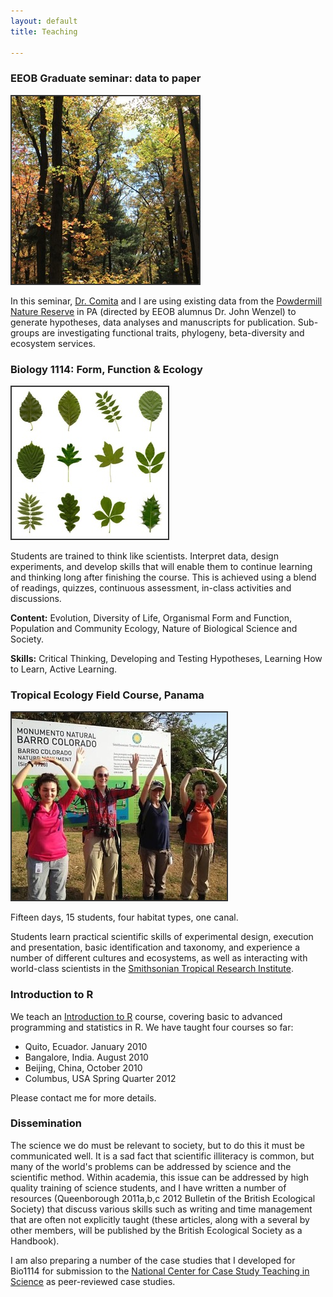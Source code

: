 ```yaml
---
layout: default
title: Teaching

---
```


### EEOB Graduate seminar: data to paper

<p align="left">
<img src="/assets/figs/pnr.JPG" style="border:2px solid #333333;">
</p>

In this seminar, [Dr. Comita](http://lizacomita.weebly.com/) and I are using existing data from the [Powdermill Nature Reserve](http://www.carnegiemnh.org/powdermill/index.html) in PA (directed by EEOB alumnus Dr. John Wenzel) to generate hypotheses, data analyses and manuscripts for publication. Sub-groups are investigating functional traits, phylogeny, beta-diversity and ecosystem services.

### Biology 1114: Form, Function & Ecology
<p align="left">
<img src="/assets/figs/leaves.jpg" style="border:2px solid #333333;">
</p>
Students are trained to think like scientists. Interpret data, design experiments, and develop skills that will enable them to continue learning and thinking long after finishing the course. This is achieved using a blend of readings, quizzes, continuous assessment, in-class activities and discussions.

**Content:** Evolution, Diversity of Life, Organismal Form and Function, Population and Community Ecology, Nature of Biological Science and Society.

**Skills:** Critical Thinking, Developing and Testing Hypotheses, Learning How to Learn, Active Learning.


### Tropical Ecology Field Course, Panama
<p align="left">
<img src="/assets/figs/panama2.jpeg" style="border:2px solid #333333;">
</p>

Fifteen days, 15 students, four habitat types, one canal.

Students learn practical scientific skills of experimental design, execution and presentation, basic identification and taxonomy, and experience a number of different cultures and ecosystems, as well as interacting with world-class scientists in the [Smithsonian Tropical Research Institute](http://www.stri.si.edu/).


### Introduction to R

We teach an [Introduction to R](intro-r.html) course, covering basic to advanced programming and statistics in R. We have taught four courses so far:

 - Quito, Ecuador. January 2010
 - Bangalore, India. August 2010
 - Beijing, China, October 2010
 - Columbus, USA Spring Quarter 2012

Please contact me for more details.


### Dissemination
The science we do must be relevant to society, but to do this it must be communicated well. It is a sad fact that scientific illiteracy is common, but many of the world's problems can be addressed by science and the scientific method. Within academia, this issue can be addressed by high quality training of science students, and I have written a number of resources (Queenborough 2011a,b,c 2012 Bulletin of the British Ecological Society) that discuss various skills such as writing and time management that are often not explicitly taught (these articles, along with a several by other members, will be published by the British Ecological Society as a Handbook).

I am also preparing a number of the case studies that I developed for Bio1114 for submission to the [National Center for Case Study Teaching in Science](http://libweb1.lib.buffalo.edu/cs/) as peer-reviewed case studies.



